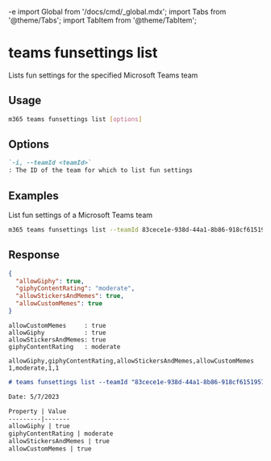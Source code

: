 -e <!-- DISCLAIMER: All secrets, passwords, and sensitive values in this document are examples only and not real credentials. -->
import Global from '/docs/cmd/_global.mdx';
import Tabs from '@theme/Tabs';
import TabItem from '@theme/TabItem';

# teams funsettings list

Lists fun settings for the specified Microsoft Teams team

## Usage

```sh
m365 teams funsettings list [options]
```

## Options

```md definition-list
`-i, --teamId <teamId>`
: The ID of the team for which to list fun settings
```

<Global />

## Examples

List fun settings of a Microsoft Teams team

```sh
m365 teams funsettings list --teamId 83cece1e-938d-44a1-8b86-918cf6151957
```

## Response

<Tabs>
  <TabItem value="JSON">

  ```json
  {
    "allowGiphy": true,
    "giphyContentRating": "moderate",
    "allowStickersAndMemes": true,
    "allowCustomMemes": true
  }
  ```

  </TabItem>
  <TabItem value="Text">

  ```text
  allowCustomMemes     : true
  allowGiphy           : true
  allowStickersAndMemes: true
  giphyContentRating   : moderate
  ```

  </TabItem>
  <TabItem value="CSV">

  ```csv
  allowGiphy,giphyContentRating,allowStickersAndMemes,allowCustomMemes
  1,moderate,1,1
  ```

  </TabItem>
  <TabItem value="Markdown">

  ```md
  # teams funsettings list --teamId "83cece1e-938d-44a1-8b86-918cf6151957"

  Date: 5/7/2023

  Property | Value
  ---------|-------
  allowGiphy | true
  giphyContentRating | moderate
  allowStickersAndMemes | true
  allowCustomMemes | true
  ```

  </TabItem>
</Tabs>
